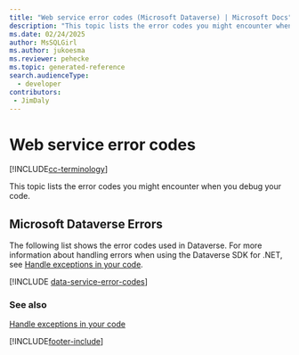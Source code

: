 ```yaml
---
title: "Web service error codes (Microsoft Dataverse) | Microsoft Docs" 
description: "This topic lists the error codes you might encounter when you debug your code. " 
ms.date: 02/24/2025
author: MsSQLGirl
ms.author: jukoesma
ms.reviewer: pehecke
ms.topic: generated-reference
search.audienceType: 
  - developer
contributors:
 - JimDaly
---
```


# Web service error codes

[!INCLUDE[cc-terminology](../includes/cc-terminology.md)]

This topic lists the error codes you might encounter when you debug your code.

<a name="BKMK_CRMErrors"></a>

## Microsoft Dataverse Errors

The following list shows the error codes used in Dataverse. For more information about handling errors when using the Dataverse SDK for .NET, see [Handle exceptions in your code](../org-service/handle-exceptions-code.md).

[!INCLUDE [data-service-error-codes](../includes/data-service-error-codes.md)]

### See also

[Handle exceptions in your code](../org-service/handle-exceptions-code.md)

[!INCLUDE[footer-include](../../../includes/footer-banner.md)]
